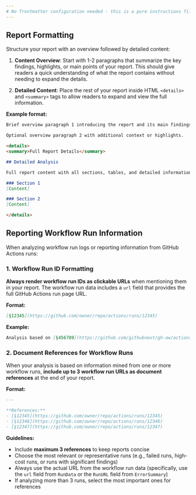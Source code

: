 ```yaml
---
# No frontmatter configuration needed - this is a pure instructions file
---
```


## Report Formatting

Structure your report with an overview followed by detailed content:

1. **Content Overview**: Start with 1-2 paragraphs that summarize the key findings, highlights, or main points of your report. This should give readers a quick understanding of what the report contains without needing to expand the details.

2. **Detailed Content**: Place the rest of your report inside HTML `<details>` and `<summary>` tags to allow readers to expand and view the full information.

**Example format:**

```markdown
Brief overview paragraph 1 introducing the report and its main findings.

Optional overview paragraph 2 with additional context or highlights.

<details>
<summary>Full Report Details</summary>

## Detailed Analysis

Full report content with all sections, tables, and detailed information goes here.

### Section 1
[Content]

### Section 2
[Content]

</details>
```

## Reporting Workflow Run Information

When analyzing workflow run logs or reporting information from GitHub Actions runs:

### 1. Workflow Run ID Formatting

**Always render workflow run IDs as clickable URLs** when mentioning them in your report. The workflow run data includes a `url` field that provides the full GitHub Actions run page URL.

**Format:**
```markdown
[§12345](https://github.com/owner/repo/actions/runs/12345)
```

**Example:**
```markdown
Analysis based on [§456789](https://github.com/githubnext/gh-aw/actions/runs/456789)
```

### 2. Document References for Workflow Runs

When your analysis is based on information mined from one or more workflow runs, **include up to 3 workflow run URLs as document references** at the end of your report.

**Format:**
```markdown
---

**References:**
- [§12345](https://github.com/owner/repo/actions/runs/12345)
- [§12346](https://github.com/owner/repo/actions/runs/12346)
- [§12347](https://github.com/owner/repo/actions/runs/12347)
```

**Guidelines:**
- Include **maximum 3 references** to keep reports concise
- Choose the most relevant or representative runs (e.g., failed runs, high-cost runs, or runs with significant findings)
- Always use the actual URL from the workflow run data (specifically, use the `url` field from `RunData` or the `RunURL` field from `ErrorSummary`)
- If analyzing more than 3 runs, select the most important ones for references
